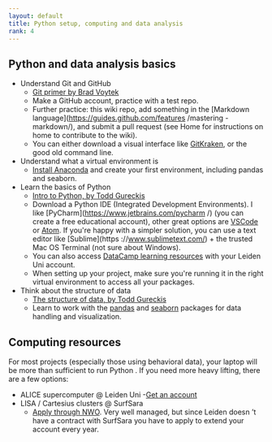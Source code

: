 ```yaml
---
layout: default
title: Python setup, computing and data analysis
rank: 4
---
```


## Python and data analysis basics
* Understand Git and GitHub
  * [Git primer by Brad Voytek](https://voyteklab.com/git/git-primer/)
  * Make a GitHub account, practice with a test repo.
  * Further practice: this wiki repo, add something in the [Markdown language](https://guides.github.com/features
  /mastering
  -markdown/), and submit a pull request (see Home for instructions on home to contribute to the wiki).
  * You can either download a visual interface like [GitKraken](https://www.gitkraken.com/), or the good old command
   line.
* Understand what a virtual environment is
  * [Install Anaconda](https://www.anaconda.com/products/individual) and create your first environment, including
   pandas and seaborn.
* Learn the basics of Python
  * [Intro to Python, by Todd Gureckis](http://gureckislab.org/courses/fall20/labincp/chapters/03/00-python.html)
  * Download a Python IDE (Integrated Development Environments). I like [PyCharm](https://www.jetbrains.com/pycharm
  /) (you can create a free educational account), other great options are [VSCode](https://code.visualstudio.com/) or
   [Atom](https://atom.io/). If you're happy with a simpler solution, you can use a text editor like [Sublime](https
   ://www.sublimetext.com/) + the trusted Mac OS Terminal (not sure about Windows).
   *  You can also access [DataCamp learning resources](https://www.datacamp.com/groups/shared_links/a6bb93f6866b8ced468d96d1406e020a421592ea) with your Leiden Uni account.
   * When setting up your project, make sure you're running it in the right virtual environment to access all your packages.
* Think about the structure of data
    * [The structure of data, by Todd Gureckis](http://gureckislab.org/courses/spring21/labincp/chapters/05/00-data.html)
    * Learn to work with the [pandas](https://pandas.pydata.org/docs/getting_started/intro_tutorials/index.html) and
     [seaborn](https://seaborn.pydata.org/) packages for data handling and visualization.

## Computing resources
For most projects (especially those using behavioral data), your laptop will be more than sufficient to run Python
. If you need more heavy lifting, there are a few options:
- ALICE supercomputer @ Leiden Uni
  -[Get an account](https://wiki.alice.universiteitleiden.nl/index.php?title=ALICE_User_Documentation_Wiki)
- LISA / Cartesius clusters @ SurfSara
  - [Apply through NWO](https://userinfo.surfsara.nl/systems/lisa/account). Very well managed, but since Leiden doesn
  ’t have a contract with SurfSara you have to apply to extend your account every year.